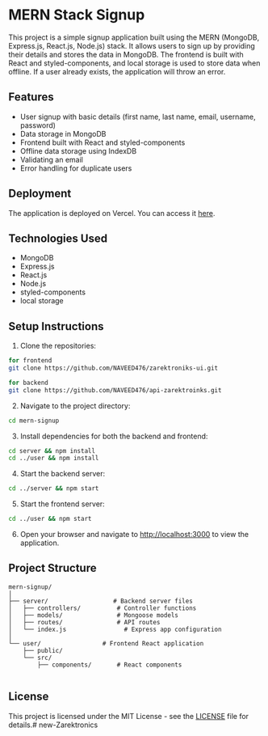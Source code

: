 
# MERN Stack Signup

This project is a simple signup application built using the MERN (MongoDB, Express.js, React.js, Node.js) stack. It allows users to sign up by providing their details and stores the data in MongoDB. The frontend is built with React and styled-components, and local storage is used to store data when offline. If a user already exists, the application will throw an error.

## Features

- User signup with basic details (first name, last name, email, username, password)
- Data storage in MongoDB
- Frontend built with React and styled-components
- Offline data storage using IndexDB
- Validating an email
- Error handling for duplicate users

## Deployment

The application is deployed on Vercel. You can access it [here](https://zarektroniks-ui.vercel.app/).

## Technologies Used

- MongoDB
- Express.js
- React.js
- Node.js
- styled-components
- local storage

## Setup Instructions

1. Clone the repositories:

```bash
for frontend
git clone https://github.com/NAVEED476/zarektroniks-ui.git

for backend 
git clone https://github.com/NAVEED476/api-zarektroinks.git
```

2. Navigate to the project directory:

```bash
cd mern-signup
```

3. Install dependencies for both the backend and frontend:

```bash
cd server && npm install
cd ../user && npm install
```

4. Start the backend server:

```bash
cd ../server && npm start
```

5. Start the frontend server:

```bash
cd ../user && npm start
```

6. Open your browser and navigate to [http://localhost:3000](http://localhost:3000) to view the application.

## Project Structure

```
mern-signup/
│
├── server/                  # Backend server files
│   ├── controllers/          # Controller functions
│   ├── models/               # Mongoose models
│   ├── routes/               # API routes
│   └── index.js                # Express app configuration
│
└── user/                 # Frontend React application
    ├── public/
    └── src/
        ├── components/       # React components
       
```

## License

This project is licensed under the MIT License - see the [LICENSE](LICENSE) file for details.#   n e w - Z a r e k t r o n i c s  
 